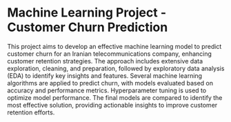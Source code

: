 # Machine Learning Project - Customer Churn Prediction

This project aims to develop an effective machine learning model to predict customer churn for an Iranian telecommunications company, enhancing customer retention strategies. The approach includes extensive data exploration, cleaning, and preparation, followed by exploratory data analysis (EDA) to identify key insights and features. Several machine learning algorithms are applied to predict churn, with models evaluated based on accuracy and performance metrics. Hyperparameter tuning is used to optimize model performance. The final models are compared to identify the most effective solution, providing actionable insights to improve customer retention efforts.
